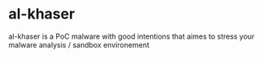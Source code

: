al-khaser
=========

al-khaser is a PoC malware with good intentions that aimes to stress your malware analysis / sandbox environement
